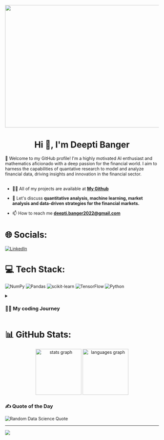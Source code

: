 <div align="center">
  <img src="https://media.giphy.com/media/hpXdHPfFI5wTABdDx9/giphy.gif" width="600" height="400"/>
</div>


<h1 align="center"> Hi 👋, I'm Deepti Banger </h1>

🌟 Welcome to my GitHub profile! I'm a highly motivated AI enthusiast and mathematics aficionado with a deep passion for the financial world. I aim to harness the capabilities of quantative research to model and analyze financial data, driving insights and innovation in the financial sector.
<br><br>

- 👨‍💻 All of my projects are available at **[My Github](https://github.com/Deepti-Banger)**

- 💬 Let's discuss **quantitative analysis, machine learning, market analysis and data-driven strategies for the financial markets.**

- 📫 How to reach me **deepti.banger2022@gmail.com**



# 🌐 Socials:
[![LinkedIn](https://img.shields.io/badge/LinkedIn-%230077B5.svg?logo=linkedin&logoColor=white)](https://linkedin.com/in/deepti-41600b299) 

# 💻 Tech Stack:
![NumPy](https://img.shields.io/badge/numpy-%23013243.svg?style=for-the-badge&logo=numpy&logoColor=white) ![Pandas](https://img.shields.io/badge/pandas-%23150458.svg?style=for-the-badge&logo=pandas&logoColor=white) ![scikit-learn](https://img.shields.io/badge/scikit--learn-%23F7931E.svg?style=for-the-badge&logo=scikit-learn&logoColor=white) ![TensorFlow](https://img.shields.io/badge/TensorFlow-%23FF6F00.svg?style=for-the-badge&logo=TensorFlow&logoColor=white) ![Python](https://img.shields.io/badge/python-3670A0?style=for-the-badge&logo=python&logoColor=ffdd54)



<details>
  <summary><h3> 👩‍💻 My coding Journey </h3> </summary>
  With a solid foundation in mathematics from my undergraduate studies, I have developed a strong analytical mindset that complements my journey into the world of AI. Throughout my academic journey, I have immersed myself in the fascinating realms of machine learning, deep learning, natural language processing, Time series, and more. I have acquired knowledge in various AI algorithms, frameworks, and tools, and have gained practical experience through hands-on projects. I am committed to continuous learning and staying up to date with the latest developments in AI. By embracing challenges and collaborating with like-minded individuals, I strive to push the boundaries of what is possible in the field of Artificial Intelligence. Outside of my studies, I enjoy exploring new technologies, reading research papers, and engaging in discussions within the AI and Finance communities. I believe in the power of collaboration and the potential to create groundbreaking solutions by combining diverse perspectives and expertise. As an AI enthusiast, I am excited about the opportunities that lie ahead. Armed with a robust mathematical foundation, an insatiable thirst for knowledge, and a fervor for AI, I'm poised to embark on a gratifying career as a Data Scientist within the finance domain, with the aspiration of catalyzing the evolution of intelligent systems in this dynamic field.
</details>

# 📊 GitHub Stats:

<div align="center">
  <img src="https://github-readme-stats.vercel.app/api?username=Deepti-Banger&hide_title=false&hide_rank=false&show_icons=true&include_all_commits=true&count_private=true&disable_animations=false&theme=dracula&locale=en&hide_border=false" height="150" alt="stats graph"  />
  <img src="https://github-readme-stats.vercel.app/api/top-langs?username=Deepti-Banger&locale=en&hide_title=false&layout=compact&card_width=320&langs_count=5&theme=dracula&hide_border=false" height="150" alt="languages graph"  />
</div>





### ✍️ Quote of the Day
![Random Data Science Quote](https://quotes-github-readme.vercel.app/api?type=horizontal&theme=radical&category=data%20science&new_quote=true)

---
[![](https://visitcount.itsvg.in/api?id=Deepti-Banger&icon=0&color=0)](https://visitcount.itsvg.in)

